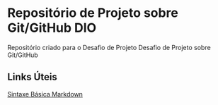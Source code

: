 # Repositório de Projeto sobre Git/GitHub DIO
Repositório criado para o Desafio de Projeto
Desafio de Projeto sobre Git/GitHub

## Links Úteis
[Sintaxe Básica Markdown](https://www.markdownguide.org/basic-syntax/)
